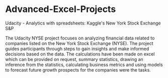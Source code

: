 # Advanced-Excel-Projects
Udacity - Analytics with spreadsheets: Kaggle's New York Stock Exchange S&amp;P


The Udacity NYSE project focuses on analyzing financial data related to companies listed on the New York Stock Exchange (NYSE). 
The project guides participants through steps to gain insights and make informed decisions based on the data. The calculations have been made on excel which can be provided on request, 
summary statistics, drawing an inference from the statistics, calculating business metrics and using models to forecast future growth prospects for the companies were the tasks.
